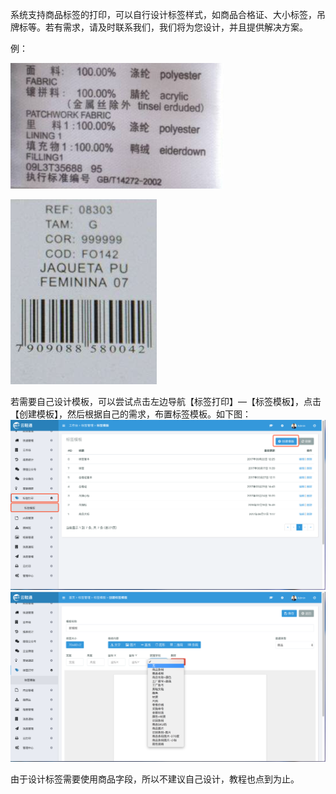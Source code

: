 系统支持商品标签的打印，可以自行设计标签样式，如商品合格证、大小标签，吊牌标等。若有需求，请及时联系我们，我们将为您设计，并且提供解决方案。

例：

![](/assets/dy-7.png)

![](/assets/dy-8.png)

若需要自己设计模板，可以尝试点击左边导航【标签打印】—【标签模板】，点击【创建模板】，然后根据自己的需求，布置标签模板。如下图：![](/assets/dy-9.png)![](/assets/dy-10.png)

由于设计标签需要使用商品字段，所以不建议自己设计，教程也点到为止。

